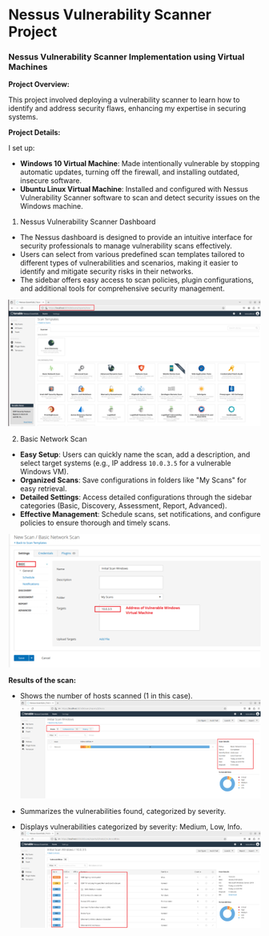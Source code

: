 # Nessus Vulnerability Scanner Project
### Nessus Vulnerability Scanner Implementation using Virtual Machines

**Project Overview:**

This project involved deploying a vulnerability scanner to learn how to identify and address security flaws, enhancing my expertise in securing systems.

**Project Details:**

I set up:

- **Windows 10 Virtual Machine**: Made intentionally vulnerable by stopping automatic updates, turning off the firewall, and installing outdated, insecure software.
- **Ubuntu Linux Virtual Machine**: Installed and configured with Nessus Vulnerability Scanner software to scan and detect security issues on the Windows machine.

1. Nessus Vulnerability Scanner Dashboard
- The Nessus dashboard is designed to provide an intuitive interface for security professionals to manage vulnerability scans effectively.
- Users can select from various predefined scan templates tailored to different types of vulnerabilities and scenarios, making it easier to identify and mitigate security risks in their networks.
- The sidebar offers easy access to scan policies, plugin configurations, and additional tools for comprehensive security management.

![Nessus Dashboard](https://github.com/0xFroggi/NessusProject/blob/main/images/nessus%20dashboard.png?raw=true)

2. Basic Network Scan 
- **Easy Setup**: Users can quickly name the scan, add a description, and select target systems (e.g., IP address `10.0.3.5` for a vulnerable Windows VM).
- **Organized Scans**: Save configurations in folders like "My Scans" for easy retrieval.
- **Detailed Settings**: Access detailed configurations through the sidebar categories (Basic, Discovery, Assessment, Report, Advanced).
- **Effective Management**: Schedule scans, set notifications, and configure policies to ensure thorough and timely scans.

![Basic Network Scan](https://github.com/0xFroggi/NessusProject/blob/main/images/initial%20scan%20-%20basic.png?raw=true)

**Results of the scan:** 

- Shows the number of hosts scanned (1 in this case).
![Scan done](https://github.com/0xFroggi/NessusProject/blob/main/images/initial%20scan%20done.png?raw=true)

- Summarizes the vulnerabilities found, categorized by severity.
- Displays vulnerabilities categorized by severity: Medium, Low, Info.
![Scan Info](https://github.com/0xFroggi/NessusProject/blob/main/images/initial%20scan%20info.png?raw=true)

